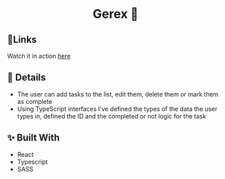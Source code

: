 <h1 id="top" align="center">Gerex 📝</h1>

## 🎯Links

Watch it in action [here](https://gerex-typescript-demo.netlify.app)

## 📌 Details

- The user can add tasks to the list, edit them, delete them or mark them as complete
- Using TypeScript interfaces I've defined the types of the data the user types in, defined the ID and the completed or not logic for the task
## ✨ Built With

- React
- Typescript
- SASS
